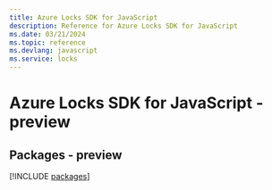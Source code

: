 ```yaml
---
title: Azure Locks SDK for JavaScript
description: Reference for Azure Locks SDK for JavaScript
ms.date: 03/21/2024
ms.topic: reference
ms.devlang: javascript
ms.service: locks
---
```

# Azure Locks SDK for JavaScript - preview
## Packages - preview
[!INCLUDE [packages](locks-index.md)]